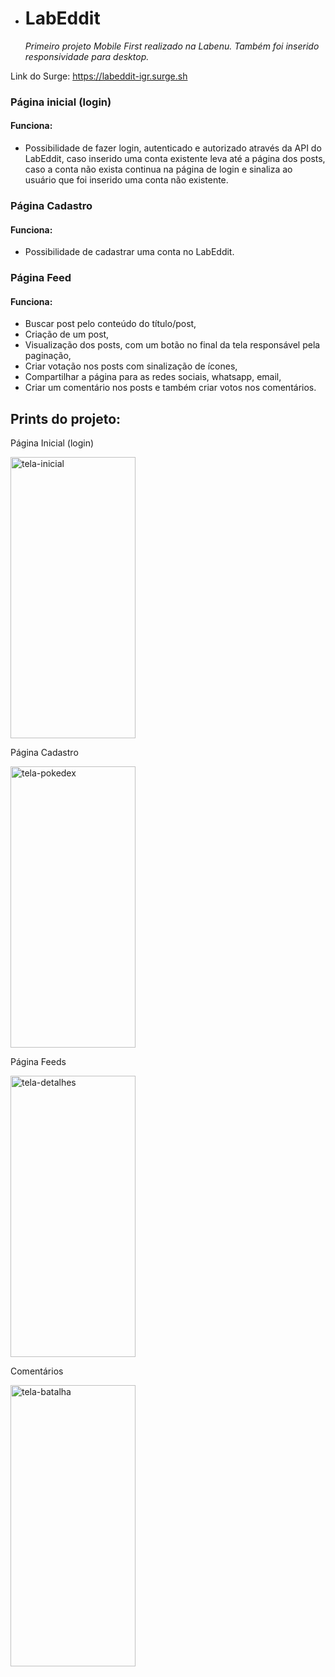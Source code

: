 - # LabEddit

  _Primeiro projeto *Mobile First* realizado na Labenu. Também foi inserido responsividade para desktop._

Link do Surge: https://labeddit-igr.surge.sh

### Página inicial (login)
#### Funciona:<br>

- Possibilidade de fazer login, autenticado e autorizado através da API do LabEddit, caso inserido uma conta existente leva até a página dos posts, caso a conta não exista continua na página de login e sinaliza ao usuário que foi inserido uma conta não existente.

### Página Cadastro
#### Funciona:<br>

- Possibilidade de cadastrar uma conta no LabEddit.

### Página Feed
#### Funciona:<br>

- Buscar post pelo conteúdo do título/post,
- Criação de um post,
- Visualização dos posts, com um botão no final da tela responsável pela paginação,
- Criar votação nos posts com sinalização de ícones,
- Compartilhar a página para as redes sociais, whatsapp, email,
- Criar um comentário nos posts e também criar votos nos comentários.

## Prints do projeto:

<p>Página Inicial (login)</p>
<img src="https://user-images.githubusercontent.com/100432523/182033095-163b7d61-70d8-41aa-9e64-96c2cbead5d0.png" alt="tela-inicial" width="200px" height="450px"/>

<p>Página Cadastro</p>
<img src="https://user-images.githubusercontent.com/100432523/182033089-27c41e38-6185-464b-9b61-29339d7e51b8.png" alt="tela-pokedex" width="200px" height="450px"/>

<p>Página Feeds</p>
<img src="https://user-images.githubusercontent.com/100432523/182033093-367324f5-4b0f-4193-9378-ea66a1d8d1dc.png" alt="tela-detalhes" width="200px" height="450px"/>

<p>Comentários</p>
<img src="https://user-images.githubusercontent.com/100432523/182033092-8120b8b4-93bd-40e3-ba97-28aa39c22710.png" alt="tela-batalha" width="200px" height="450px"/>
